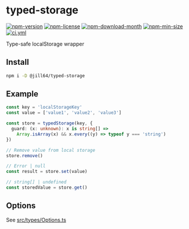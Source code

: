 <!----- BEGIN GHOST DOCS HEADER ----->

# typed-storage

[![npm-version](https://img.shields.io/npm/v/@jill64/typed-storage)](https://npmjs.com/package/@jill64/typed-storage) [![npm-license](https://img.shields.io/npm/l/@jill64/typed-storage)](https://npmjs.com/package/@jill64/typed-storage) [![npm-download-month](https://img.shields.io/npm/dm/@jill64/typed-storage)](https://npmjs.com/package/@jill64/typed-storage) [![npm-min-size](https://img.shields.io/bundlephobia/min/@jill64/typed-storage)](https://npmjs.com/package/@jill64/typed-storage) [![ci.yml](https://github.com/jill64/typed-storage/actions/workflows/ci.yml/badge.svg)](https://github.com/jill64/typed-storage/actions/workflows/ci.yml)

Type-safe localStorage wrapper

<!----- END GHOST DOCS HEADER ----->

## Install

```sh
npm i -D @jill64/typed-storage
```

## Example

```ts
const key = 'localStorageKey'
const value = ['value1', 'value2', 'value3']

const store = typedStorage(key, {
  guard: (x: unknown): x is string[] =>
    Array.isArray(x) && x.every((y) => typeof y === 'string')
})

// Remove value from local storage
store.remove()

// Error | null
const result = store.set(value)

// string[] | undefined
const storedValue = store.get()
```

## Options

See [src/types/Options.ts](src/types/Options.ts)
